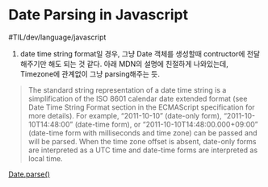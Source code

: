# Date Parsing in Javascript
#TIL/dev/language/javascript

1. date time string format일 경우, 그냥 Date 객체를 생성할때 contructor에 전달해주기만 해도 되는 것 같다. 아래 MDN의 설명에 친절하게 나와있는데, Timezone에 관계없이 그냥 parsing해주는 듯. 

> The standard string representation of a date time string is a simplification of the ISO 8601 calendar date extended format (see Date Time String Format section in the ECMAScript specification for more details). For example, “2011-10-10” (date-only form), “2011-10-10T14:48:00” (date-time form), or “2011-10-10T14:48:00.000+09:00” (date-time form with milliseconds and time zone) can be passed and will be parsed. When the time zone offset is absent, date-only forms are interpreted as a UTC time and date-time forms are interpreted as local time.  

 [Date.parse()](https://developer.mozilla.org/en-US/docs/Web/JavaScript/Reference/Global_Objects/Date/parse) 
